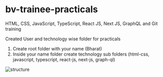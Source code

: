 # bv-trainee-practicals
HTML, CSS, JavaScript, TypeScript, React JS, Next JS, GraphQL and Git training

Created User and technology wise folder for practicals
 
 1. Create root folder with your name (Bharat)
 2. Inside your name folder create technology sub folders (html-css, javascript, typescript, react-js, next-js, graph-ql)

![structure](https://user-images.githubusercontent.com/61151718/210787583-aab4bc17-e338-4135-bb11-7c67a017efc1.png)


